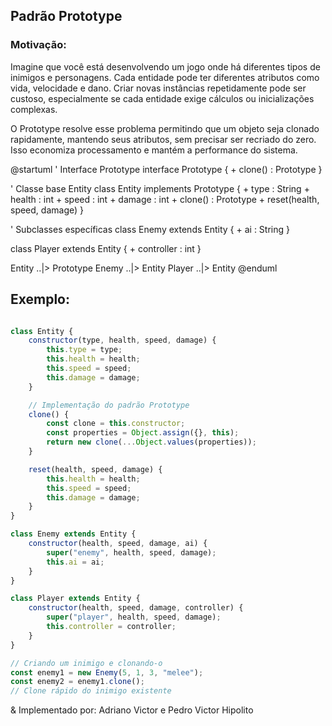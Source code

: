 ## Padrão Prototype

### Motivação:
Imagine que você está desenvolvendo um jogo onde há diferentes tipos de inimigos e personagens. Cada entidade pode ter diferentes atributos como vida, velocidade e dano. Criar novas instâncias repetidamente pode ser custoso, especialmente se cada entidade exige cálculos ou inicializações complexas.

O Prototype resolve esse problema permitindo que um objeto seja clonado rapidamente, mantendo seus atributos, sem precisar ser recriado do zero. Isso economiza processamento e mantém a performance do sistema.

@startuml
' Interface Prototype
interface Prototype {
    + clone() : Prototype
}

' Classe base Entity
class Entity implements Prototype {
    + type : String
    + health : int
    + speed : int
    + damage : int
    + clone() : Prototype
    + reset(health, speed, damage)
}

' Subclasses específicas
class Enemy extends Entity {
    + ai : String
}

class Player extends Entity {
    + controller : int
}

Entity ..|> Prototype
Enemy ..|> Entity
Player ..|> Entity
@enduml


## Exemplo:
```js

class Entity {
    constructor(type, health, speed, damage) {
        this.type = type;
        this.health = health;
        this.speed = speed;
        this.damage = damage;
    }

    // Implementação do padrão Prototype
    clone() {
        const clone = this.constructor;
        const properties = Object.assign({}, this);
        return new clone(...Object.values(properties));
    }

    reset(health, speed, damage) {
        this.health = health;
        this.speed = speed;
        this.damage = damage;
    }
}

class Enemy extends Entity {
    constructor(health, speed, damage, ai) {
        super("enemy", health, speed, damage);
        this.ai = ai;
    }
}

class Player extends Entity {
    constructor(health, speed, damage, controller) {
        super("player", health, speed, damage);
        this.controller = controller;
    }
}

// Criando um inimigo e clonando-o
const enemy1 = new Enemy(5, 1, 3, "melee");
const enemy2 = enemy1.clone(); 
// Clone rápido do inimigo existente
```

& Implementado por: Adriano Victor e Pedro Victor Hipolito